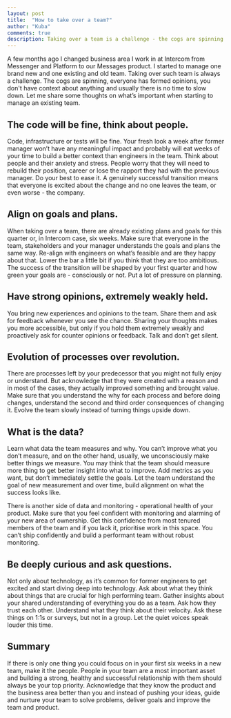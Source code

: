```yaml
---
layout: post
title:  "How to take over a team?"
author: "Kuba"
comments: true
description: Taking over a team is a challenge - the cogs are spinning and you don't have context about anything and usually there is no time to slow down.
---
```

A few months ago I changed business area I work in at Intercom from Messenger and Platform to our Messages product. I started to manage one brand new and one existing and old team. Taking over such team is always a challenge. The cogs are spinning, everyone has formed opinions, you don't have context about anything and usually there is no time to slow down. Let me share some thoughts on what’s important when starting to manage an existing team.

## The code will be fine, think about people.
Code, infrastructure or tests will be fine. Your fresh look a week after former manager won’t have any meaningful impact and probably will eat weeks of your time to build a better context than engineers in the team. Think about people and their anxiety and stress. People worry that they will need to rebuild their position, career or lose the rapport they had with the previous manager. Do your best to ease it. A genuinely successful transition means that everyone is excited about the change and no one leaves the team, or even worse - the company.

## Align on goals and plans.
When taking over a team, there are already existing plans and goals for this quarter or, in Intercom case, six weeks. Make sure that everyone in the team, stakeholders and your manager understands the goals and plans the same way. Re-align with engineers on what’s feasible and are they happy about that. Lower the bar a little bit if you think that they are too ambitious. The success of the transition will be shaped by your first quarter and how green your goals are - consciously or not. Put a lot of pressure on planning.

## Have strong opinions, extremely weakly held.
You bring new experiences and opinions to the team. Share them and ask for feedback whenever you see the chance. Sharing your thoughts makes you more accessible, but only if you hold them extremely weakly and proactively ask for counter opinions or feedback. Talk and don’t get silent.

## Evolution of processes over revolution.
There are processes left by your predecessor that you might not fully enjoy or understand. But acknowledge that they were created with a reason and in most of the cases, they actually improved something and brought value. Make sure that you understand the why for each process and before doing changes, understand the second and third order consequences of changing it. Evolve the team slowly instead of turning things upside down.

## What is the data?
Learn what data the team measures and why. You can’t improve what you don’t measure, and on the other hand, usually, we unconsciously make better things we measure. You may think that the team should measure more thing to get better insight into what to improve. Add metrics as you want, but don’t immediately settle the goals. Let the team understand the goal of new measurement and over time, build alignment on what the success looks like.

There is another side of data and monitoring - operational health of your product. Make sure that you feel confident with monitoring and alarming of your new area of ownership. Get this confidence from most tenured members of the team and if you lack it, prioritise work in this space. You can’t ship confidently and build a performant team without robust monitoring.

## Be deeply curious and ask questions.
Not only about technology, as it’s common for former engineers to get excited and start diving deep into technology. Ask about what they think about things that are crucial for high performing team. Gather insights about your shared understanding of everything you do as a team. Ask how they trust each other. Understand what they think about their velocity. Ask these things on 1:1s or surveys, but not in a group. Let the quiet voices speak louder this time.

## Summary
If there is only one thing you could focus on in your first six weeks in a new team, make it the people. People in your team are a most important asset and building a strong, healthy and successful relationship with them should always be your top priority. Acknowledge that they know the product and the business area better than you and instead of pushing your ideas, guide and nurture your team to solve problems, deliver goals and improve the team and product.


